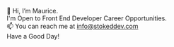  👋 Hi, I’m Maurice.
<br>
I'm Open to Front End Developer Career Opportunities.
<br>
 📫 You can reach me at info@stokeddev.com
 <br>
Have a Good Day!

<!---
stokedDev/stokedDev is a ✨ special ✨ repository because its `README.md` (this file) appears on your GitHub profile.
You can click the Preview link to take a look at your changes.
--->
